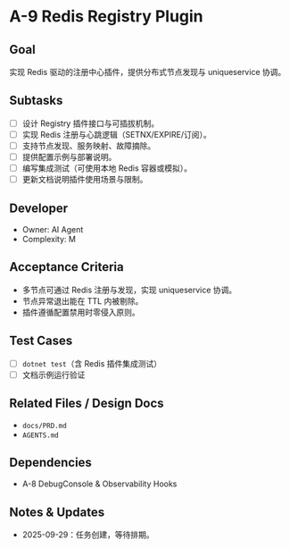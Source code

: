 # A-9 Redis Registry Plugin

## Goal
实现 Redis 驱动的注册中心插件，提供分布式节点发现与 uniqueservice 协调。

## Subtasks
- [ ] 设计 Registry 插件接口与可插拔机制。
- [ ] 实现 Redis 注册与心跳逻辑（SETNX/EXPIRE/订阅）。
- [ ] 支持节点发现、服务映射、故障摘除。
- [ ] 提供配置示例与部署说明。
- [ ] 编写集成测试（可使用本地 Redis 容器或模拟）。
- [ ] 更新文档说明插件使用场景与限制。

## Developer
- Owner: AI Agent
- Complexity: M

## Acceptance Criteria
- 多节点可通过 Redis 注册与发现，实现 uniqueservice 协调。
- 节点异常退出能在 TTL 内被剔除。
- 插件遵循配置禁用时零侵入原则。

## Test Cases
- [ ] `dotnet test`（含 Redis 插件集成测试）
- [ ] 文档示例运行验证

## Related Files / Design Docs
- `docs/PRD.md`
- `AGENTS.md`

## Dependencies
- A-8 DebugConsole & Observability Hooks

## Notes & Updates
- 2025-09-29：任务创建，等待排期。
